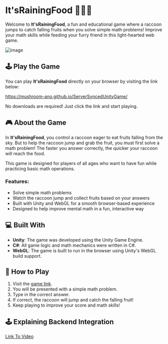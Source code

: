 # It'sRainingFood 🍒🍇🍉

Welcome to **It'sRainingFood**, a fun and educational game where a raccoon jumps to catch falling fruits when you solve simple math problems! Improve your math skills while feeding your furry friend in this light-hearted web game.

![image](https://github.com/Mushroom-Ano/ServerSyncedUnityGame/assets/81051693/ed5db522-f343-4628-bbea-0c2d12ce28f2)

## 🕹️ Play the Game

You can play **It'sRainingFood** directly on your browser by visiting the link below:

https://mushroom-ano.github.io/ServerSyncedUnityGame/

No downloads are required! Just click the link and start playing.

## 🎮 About the Game

In **It'sRainingFood**, you control a raccoon eager to eat fruits falling from the sky. But to help the raccoon jump and grab the fruit, you must first solve a math problem! The faster you answer correctly, the quicker your raccoon will reach the food.

This game is designed for players of all ages who want to have fun while practicing basic math operations.

### Features:
- Solve simple math problems
- Watch the raccoon jump and collect fruits based on your answers
- Built with Unity and WebGL for a smooth browser-based experience
- Designed to help improve mental math in a fun, interactive way

## 💻 Built With

- **Unity**: The game was developed using the Unity Game Engine.
- **C#**: All game logic and math mechanics were written in C#.
- **WebGL**: The game is built to run in the browser using Unity's WebGL build support.

## 🚀 How to Play

1. Visit the [game link](https://mushroom-ano.github.io/ServerSyncedUnityGame/).
2. You will be presented with a simple math problem.
3. Type in the correct answer.
4. If correct, the raccoon will jump and catch the falling fruit!
5. Keep playing to improve your score and math skills!

## 🕹️ Explaining Backend Integration

[Link To Video](https://youtu.be/IwtgsGiGW2U)


